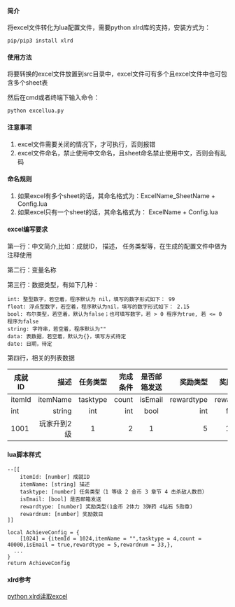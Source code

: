 #### 简介
将excel文件转化为lua配置文件，需要python xlrd库的支持，安装方式为：
```
pip/pip3 install xlrd
```
#### 使用方法
将要转换的excel文件放置到src目录中，excel文件可有多个且excel文件中也可包含多个sheet表

然后在cmd或者终端下输入命令：
```
python excellua.py
```
#### 注意事项
1. excel文件需要关闭的情况下，才可执行，否则报错
2. excel文件命名，禁止使用中文命名，且sheet命名禁止使用中文，否则会有乱码

#### 命名规则
1. 如果excel有多个sheet的话，其命名格式为：ExcelName_SheetName + Config.lua
2. 如果excel只有一个sheet的话，其命名格式为： ExcelName + Config.lua


#### excel编写要求
第一行：中文简介,比如：成就ID， 描述， 任务类型等，在生成的配置文件中做为注释使用

第二行：变量名称

第三行：数据类型，有如下几种：
```    
int: 整型数字，若空着，程序默认为 nil，填写的数字形式如下： 99
float: 浮点型数字，若空着，程序默认为nil，填写的数字形式如下： 2.15
bool: 布尔类型，若空着，默认为false；也可填写数字，若 > 0 程序为true, 若 <= 0 程序为false
string: 字符串，若空着，程序默认为""
data: 表数据，若空着，默认为{}，填写方式待定
date: 日期，待定
```
第四行，相关的列表数据

|成就ID	|描述	|任务类型	|完成条件	|是否邮箱发送|	奖励类型|	奖励数目| 
| --------   | -----:   | :----: | -----:   | :----: | -----:   | :----: |
|itemId	|itemName	|tasktype	|count	|isEmail	|rewardtype	|rewardnum|
|int	|string	|int	|int	|bool	|int	|float|
| 1001 |	玩家升到2级|	1|	2|	1| 5|	10.9|

#### lua脚本样式
```
--[[
	itemId: [number] 成就ID
	itemName: [string] 描述
	tasktype: [number] 任务类型（1 等级 2 金币 3 章节 4 击杀敌人数目）
	isEmail: [bool] 是否邮箱发送
	rewardtype: [number] 奖励类型(1金币 2体力 3弹药 4钻石 5勋章)
	rewardnum: [number] 奖励数目
]]

local AchieveConfig = {
	[1024] = {itemId = 1024,itemName = "",tasktype = 4,count = 40000,isEmail = true,rewardtype = 5,rewardnum = 33,},
  ...
}
return AchieveConfig
```

#### xlrd参考
[python xlrd读取excel](https://www.cnblogs.com/SkyflyBird/p/10944107.html "标题")
